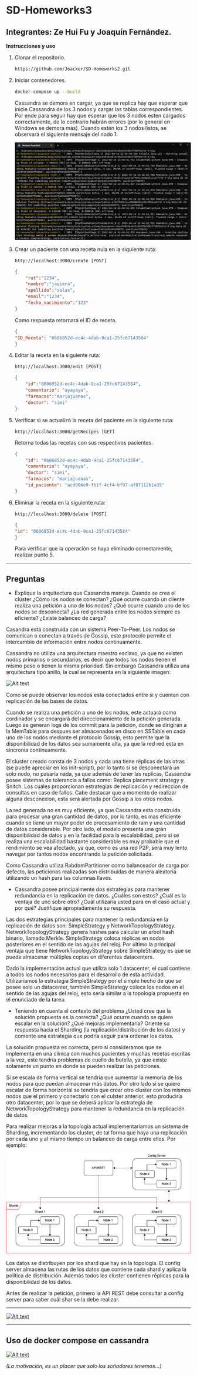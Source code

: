 # SD-Homeworks3

## Integrantes: Ze Hui Fu y Joaquín Fernández.

**Instrucciones y uso**

1) Clonar el repositorio.
    ```bash
    https://github.com/Joacker/SD-Homeworks2.git
    ```
2) Iniciar contenedores.
    ```bash
    docker-compose up --build
    ```
    Cassandra se demora en cargar, ya que se replica hay que esperar que inicie Cassandra de los 3 nodos y cargar las tablas correspondientes. Por ende para seguir hay que esperar que los 3 nodos esten cargados correctamente, de lo contrario habrán errores (por lo general en Windows se demora más). Cuando estén los 3 nodos listos, se observará el siguiente mensaje del nodo 1:

    ![Alt text](images/cassandra_listo.png "Cassandra_listo")


3) Crear un paciente con una receta nula en la siguiente ruta:
    ```url
    http://localhost:3000/create [POST]
    ```
    ```json
    {
        "rut":"1234",
        "nombre":"javiera",
        "apellido":"salas",
        "email":"1234",
        "fecha_nacimiento":"123"
    }
    ```
    Como respuesta retornará el ID de receta.
    ```json
    {
    "ID_Receta": "0606852d-ec4c-4dab-9ca1-25fc67143584"
    }
    ```
4) Editar la receta en la siguiente ruta:
    ```url
    http://localhost:3000/edit [POST]
    ```
    ```json
    {
        "id":"0606852d-ec4c-4dab-9ca1-25fc67143584",
        "comentario": "ayayaya",
        "farmacos":"mariajuanas",
        "doctor": "simi"
    }
    ```
5) Verificar si se actualizó la receta del paciente en la siguiente ruta:
    ```url
    http://localhost:3000/getRecipes [GET]
    ```
    Retorna todas las recetas con sus respectivos pacientes.
    ```json
    {
        "id": "0606852d-ec4c-4dab-9ca1-25fc67143584",
        "comentario": "ayayaya",
        "doctor": "simi",
        "farmacos": "mariajuanas",
        "id_paciente": "acd906e9-fb1f-4cf4-bf97-af87112b1a35"
    }
    ```
6) Eliminar la receta en la siguiente ruta:
    ```url
    http://localhost:3000/delete [POST]
    ```
    ```json
    {
    "id": "0606852d-ec4c-4dab-9ca1-25fc67143584"
    }
    ```
    Para verificar que la operación se haya eliminado correctamente, realizar punto 5.

----
**Preguntas**
----
- Explique la arquitectura que Cassandra maneja. Cuando se crea el clúster ¿Cómo los nodos se conectan? ¿Qué ocurre cuando un cliente realiza una petición a uno de los nodos? ¿Qué ocurre cuando uno de los nodos se desconecta? ¿La red generada entre los nodos siempre es eficiente? ¿Existe balanceo de carga?

Casandra está construida con un sistema Peer-To-Peer. Los nodos se comunican o conectan a través de Gossip, este protocolo permite el intercambio de información entre nodos continuamente.

Cassandra no utiliza una arquitectura maestro esclavo, ya que no existen nodos primarios o secundarios, es decir que todos los nodos tienen el mismo peso o tienen la misma prioridad. Sin embargo Cassandra utiliza una arquitectura tipo anillo, la cual se representa en la siguiente imagen:

![Alt text](https://refactorizando.com/wp-content/uploads/2020/11/Cassandra.png "arquitectura cassandra")

Como se puede observar los nodos esta conectados entre si y cuentan con replicación de las bases de datos. 

Cuando se realiza una petición a uno de los nodos, este actuará como cordinador y se encargará del direccionamiento de la petición generada. Luego se generan logs de los commit para la petición, donde se dirigiran a la MemTable para despues ser almacenados en disco en SSTable en cada uno de los nodos mediante el protocolo Gossip, esto permite que la disponibilidad de los datos sea sumamente alta, ya que la red red esta en sincronia continuamente.

El cluster creado consta de 3 nodos y cada una tiene réplicas de las otras (se puede apreciar en los init-script), por lo tanto si se desconectará un solo nodo, no pasaría nada, ya que además de tener las replicas, Cassandra posee sistemas de tolerancia a fallos como: Replica placement strategy y Snitch. Los cuales proporcionan estrategias de replicación y redireccion de consultas en caso de fallos. Cabe destacar que a momento de realizar alguna desconexion, esta será alertada por Gossip a los otros nodos.

La red generada no es muy eficiente, ya que Cassandra esta construida para procesar una gran cantidad de datos, por lo tanto, es mas eficiente cuando se tiene un mayor poder de procesamiento de ram y una cantidad de datos considerable. Por otro lado, el modelo presenta una gran disponibilidad de datos y en la facilidad para la escalabilidad, pero si se realiza una escalabilidad bastante considerable es muy probable que el rendimiento se vea afectado, ya que, como es una red P2P, será muy lento navegar por tantos nodos encontrando la petición solicitada.

Como Cassandra utiliza RabdomPartitioner como balanceador de carga por defecto, las peticionas realizadas son distribuidas de manera aleatoria utilizando un hash para las columnas llaves.

- Cassandra posee principalmente dos estrategias para mantener redundancia en la replicación de datos. ¿Cuáles son estos? ¿Cuál es la ventaja de uno sobre otro? ¿Cuál utilizaría usted para en el caso actual y por qué? Justifique apropiadamente su respuesta.

Las dos estrategias principales para mantener la redundancia en la replicación de datos son: SimpleStrategy y NetworkTopologyStrategy. NetworkTopologyStrategy genera hashes para calcular un arbol hash binario, llamado Merkle. SimpleStrategy coloca réplicas en nodos posteriores en el sentido de las agujas del reloj. Por último la principal ventaja que tiene NetworkTopologyStrategy sobre SimpleStrategy es que se puede almacenar múltiples copias en diferentes datacenters.

Dado la implementación actual que utiliza solo 1 datacenter, el cual contiene a todos los nodos necesarios para el desarrollo de esta actividad. Utilizaríamos la estrategia SimpleStrategy por el simple hecho de que se posee solo un datacenter, también SimpleStrategy coloca los nodos en el sentido de las agujas del reloj, esto sería similar a la topología propuesta en el enunciado de la tarea.

- Teniendo en cuenta el contexto del problema ¿Usted cree que la solución propuesta es la correcta? ¿Qué ocurre cuando se quiere escalar en la solución? ¿Qué mejoras implementaría? Oriente su respuesta hacia el Sharding (la replicación/distribución de los datos) y comente una estrategia que podría seguir para ordenar los datos.

La solución propuesta es correcta, pero si consideramos que se implementa en una clínica con muchos pacientes y muchas recetas escritas a la vez, este tendría problemas de cuello de botella, ya que existe solamente un punto en donde se pueden realizar las peticiones.

Si se escala de forma vertical se tendría que aumentar la memoria de los nodos para que puedan almacenar más datos. Por otro lado si se quiere escalar de forma horizontal se tendría que crear otro cluster con los mismos nodos que el primero y conectarlo con el culster anterior, esto produciría otro datacenter, por lo que se deberá aplicar la estrategia de NetworkTopologyStrategy para mantener la redundancia en la replicación de datos.

Para realizar mejoras a la topología actual implementaríamos un sistema de Sharding, incrementando los cluster, de tal forma que haya una replicación por cada uno y al mismo tiempo un balanceo de carga entre ellos. Por ejemplo:

![Alt text](images/topologia.png "topología")

Los datos se distribuyen por los shard que hay en la topología. El config server almacena las rutas de los datos que contiene cada shard y aplica la política de distribución. Además todos los cluster contienen réplicas para la disponibilidad de los datos.

Antes de realizar la petición, primero la API REST debe consultar a config server para saber cuál shar se la debe realizar.

---
[![Alt text](https://pbs.twimg.com/media/FQ3Ei63XwAAFH8c.jpg)](https://www.youtube.com/watch?v=qde6w2b2-Yo)
____
## Uso de docker compose en cassandra


[![Alt text](https://encrypted-tbn0.gstatic.com/images?q=tbn:ANd9GcSvtcqf3wp4ZgUbF8narExnf44rNq48En-ZEB0V1dZEW0tWtXa3WmVZrnzk-EL9ZftB8vU&usqp=CAU)](https://www.youtube.com/watch?v=rSOjLD3C778)

_(La motivación, es un placer que solo los soñadores tenemos...)_